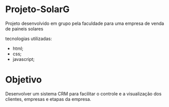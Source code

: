 # Projeto-SolarG
Projeto desenvolvido em grupo pela faculdade para uma empresa de venda de paineis solares

tecnologias utilizadas:
 - html;
 - css;
 - javascript;

# Objetivo

Desenvolver um sistema CRM para facilitar o controle e a visualização dos clientes, empresas e etapas da empresa.
